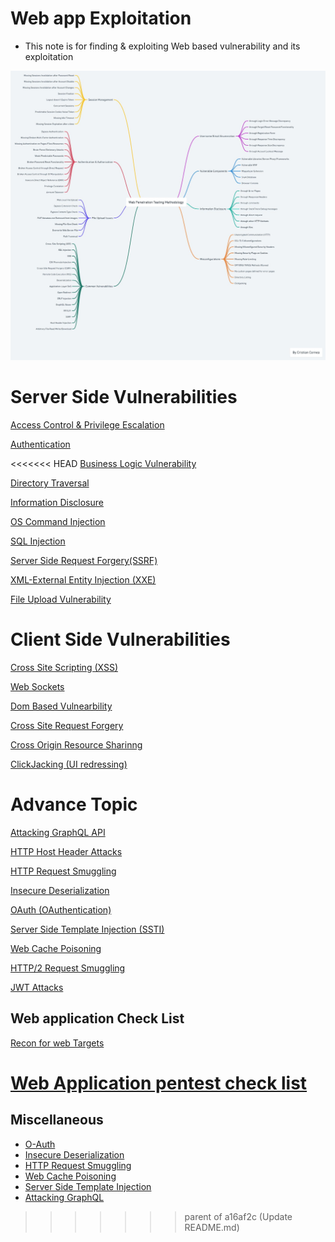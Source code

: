 # Web app Exploitation

- This note is for finding & exploiting Web based vulnerability and its exploitation

![web-sec-mind-map.jpeg](Web%20app%20Exploitation%205fc20fcf63054ef6977250be38ef00e8/web-sec-mind-map.jpeg)

# Server Side Vulnerabilities

[Access Control & Privilege Escalation ](Web%20app%20Exploitation%205fc20fcf63054ef6977250be38ef00e8/Access%20Control%20&%20Privilege%20Escalation%20f5cb2307ac424e369c57e1524ef7bdaa.md)

[Authentication](Web%20app%20Exploitation%205fc20fcf63054ef6977250be38ef00e8/Authentication%208a1da84f81b34f6ca43f65eb6e3f7d0e.md)

<<<<<<< HEAD
[Business Logic Vulnerability](Web%20app%20Exploitation%205fc20fcf63054ef6977250be38ef00e8/Business%20Logic%20Vulnerability%20c5e7e88f28324d00a220e4dd10d64544.md)

[Directory Traversal](Web%20app%20Exploitation%205fc20fcf63054ef6977250be38ef00e8/Directory%20Traversal%201f22da87c07d4335bd464bd472f4c98a.md)

[Information Disclosure](Web%20app%20Exploitation%205fc20fcf63054ef6977250be38ef00e8/Information%20Disclosure%20ed54cd7cc02241bb87c93ffaf2ed8d13.md)

[OS Command Injection](Web%20app%20Exploitation%205fc20fcf63054ef6977250be38ef00e8/OS%20Command%20Injection%208ffd34ecae684a05a8031309cb9cd226.md)

[SQL Injection](Web%20app%20Exploitation%205fc20fcf63054ef6977250be38ef00e8/SQL%20Injection%20abe4fa45ca9b43d4a6f35a4429d816b8.md)

[Server Side Request Forgery(SSRF)](Web%20app%20Exploitation%205fc20fcf63054ef6977250be38ef00e8/Server%20Side%20Request%20Forgery(SSRF)%2045e354bcf4824f7bb098d4840aadc00c.md)

[XML-External Entity Injection (XXE)](Web%20app%20Exploitation%205fc20fcf63054ef6977250be38ef00e8/XML-External%20Entity%20Injection%20(XXE)%20ee38eb1ec6164bfe9889f541a2a139c2.md)

[File Upload Vulnerability](Web%20app%20Exploitation%205fc20fcf63054ef6977250be38ef00e8/File%20Upload%20Vulnerability%2010870cc483af48468bffe5573080115c.md)

# Client Side Vulnerabilities

[Cross Site Scripting (XSS)](Web%20app%20Exploitation%205fc20fcf63054ef6977250be38ef00e8/Cross%20Site%20Scripting%20(XSS)%206c08ecf749744aec803c3bf9699cfea4.md)

[Web Sockets](Web%20app%20Exploitation%205fc20fcf63054ef6977250be38ef00e8/Web%20Sockets%2091a1efdb390b433a89886563c2a084ab.md)

[Dom Based Vulnearbility](Web%20app%20Exploitation%205fc20fcf63054ef6977250be38ef00e8/Dom%20Based%20Vulnearbility%20451f9cddd3bb472f85e19c3d16c6bfac.md)

[Cross Site Request Forgery](Web%20app%20Exploitation%205fc20fcf63054ef6977250be38ef00e8/Cross%20Site%20Request%20Forgery%20655c2d4b43c24ae880a7957d59c60c70.md)

[Cross Origin Resource Sharinng](Web%20app%20Exploitation%205fc20fcf63054ef6977250be38ef00e8/Cross%20Origin%20Resource%20Sharinng%20b03570db52a44948a5921b8d6c8ed508.md)

[ClickJacking (UI redressing)](Web%20app%20Exploitation%205fc20fcf63054ef6977250be38ef00e8/ClickJacking%20(UI%20redressing)%205277059bf75746e0827956abf6aeb714.md)

# Advance Topic

[Attacking GraphQL API](Web%20app%20Exploitation%205fc20fcf63054ef6977250be38ef00e8/Attacking%20GraphQL%20API%209bf617dd116a4ff49e40ec9523b6387c.md)

[HTTP Host Header Attacks](Web%20app%20Exploitation%205fc20fcf63054ef6977250be38ef00e8/HTTP%20Host%20Header%20Attacks%20ce1c2bd67a6d435dbbf4c6b15a13d8da.md)

[HTTP Request Smuggling](Web%20app%20Exploitation%205fc20fcf63054ef6977250be38ef00e8/HTTP%20Request%20Smuggling%2089933be3afcd4cf08324d5c156ec3b75.md)

[Insecure Deserialization](Web%20app%20Exploitation%205fc20fcf63054ef6977250be38ef00e8/Insecure%20Deserialization%2038cd66449f80496da14328ad79e00bce.md)

[OAuth (OAuthentication)](Web%20app%20Exploitation%205fc20fcf63054ef6977250be38ef00e8/OAuth%20(OAuthentication)%20bededf224f6f467392899da78e612909.md)

[Server Side Template Injection (SSTI)](Web%20app%20Exploitation%205fc20fcf63054ef6977250be38ef00e8/Server%20Side%20Template%20Injection%20(SSTI)%20824ed83331f843c99ef2697a0f3f5cb9.md)

[Web Cache Poisoning](Web%20app%20Exploitation%205fc20fcf63054ef6977250be38ef00e8/Web%20Cache%20Poisoning%209b4731affe74446189162569228bc57f.md)

[HTTP/2 Request Smuggling](Web%20app%20Exploitation%205fc20fcf63054ef6977250be38ef00e8/HTTP%202%20Request%20Smuggling%200ffd2fc3215649578b57f29566807fde.md)

[JWT Attacks](Web%20app%20Exploitation%205fc20fcf63054ef6977250be38ef00e8/JWT%20Attacks%20a4ed3825188a4d49a232784826050e63.md)

## Web application Check List

[Recon for web Targets](Web%20app%20Exploitation%205fc20fcf63054ef6977250be38ef00e8/Recon%20for%20web%20Targets%20f8772e49b29942aa94f0f4c8a396c42a.md)

[Web Application pentest check list](Web%20app%20Exploitation%205fc20fcf63054ef6977250be38ef00e8/Web%20Application%20pentest%20check%20list%20e5ed12a976d64c2e9b368521d2f4f39d.md)
=======
## Miscellaneous
- [O-Auth](/Advanced-Topic/O-Auth.md)
- [Insecure Deserialization](/Advanced-Topic/Insecure-Deserialization.md)
- [HTTP Request Smuggling](/Advanced-Topic/HTTP-Request-Smuggling.md)
- [Web Cache Poisoning](/Advanced-Topic/Web_cachse_poisoning.md)
- [Server Side Template Injection](/Advanced-Topic/Server-Side-Template-Injection.md)
- [Attacking GraphQL](/Advanced-Topic/Attacking-GraphQL.md)
>>>>>>> parent of a16af2c (Update README.md)
